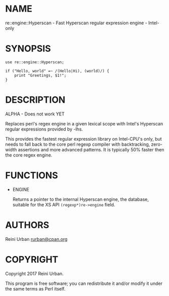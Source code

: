 # NAME 

re::engine::Hyperscan - Fast Hyperscan regular expression engine - Intel-only

# SYNOPSIS

    use re::engine::Hyperscan;

    if ("Hello, world" =~ /(Hello|Hi), (world)/) {
        print "Greetings, $1!";
    }

# DESCRIPTION

ALPHA - Does not work YET

Replaces perl's regex engine in a given lexical scope with Intel's 
Hyperscan regular expressions provided by -lhs.

This provides the fastest regular expression library on Intel-CPU's
only, but needs to fall back to the core perl regexp compiler with
backtracking, zero-width assertions and more advanced patterns.  It is
typically 50% faster then the core regex engine.

# FUNCTIONS

- ENGINE

    Returns a pointer to the internal Hyperscan engine, the database,
    suitable for the XS API `(regexp*)re->engine` field.

# AUTHORS

Reini Urban <rurban@cpan.org>

# COPYRIGHT

Copyright 2017 Reini Urban.

This program is free software; you can redistribute it and/or modify it
under the same terms as Perl itself.
